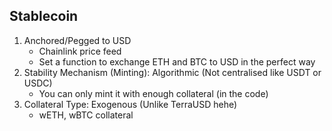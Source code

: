 ## Stablecoin
1. Anchored/Pegged to USD
    - Chainlink price feed
    - Set a function to exchange ETH and BTC to USD in the perfect way
2. Stability Mechanism (Minting): Algorithmic (Not centralised like USDT or USDC)
    - You can only mint it with enough collateral (in the code)
3. Collateral Type: Exogenous (Unlike TerraUSD hehe)
    - wETH, wBTC collateral

